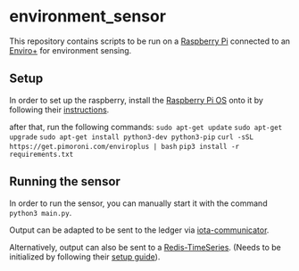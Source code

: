 # environment_sensor

This repository contains scripts to be run on a [Raspberry Pi](https://www.raspberrypi.com) connected to an [Enviro+](https://shop.pimoroni.com/products/enviro?variant=31155658457171) for environment sensing.

## Setup
In order to set up the raspberry, install the [Raspberry Pi OS](https://www.raspberrypi.com/software/) onto it by following their [instructions](https://youtu.be/ntaXWS8Lk34).

after that, run the following commands:
`sudo apt-get update`
`sudo apt-get upgrade`
`sudo apt-get install python3-dev python3-pip`
`curl -sSL https://get.pimoroni.com/enviroplus | bash`
`pip3 install -r requirements.txt`

## Running the sensor
In order to run the sensor, you can manually start it with the command `python3 main.py`.

Output can be adapted to be sent to the ledger via [iota-communicator](https://github.com/DouglasBrennan/hackIota/blob/master/app.py).

Alternatively, output can also be sent to a [Redis-TimeSeries](https://redis.io/docs/stack/timeseries/). (Needs to be initialized by following their [setup guide](https://redis.io/docs/getting-started/)).
